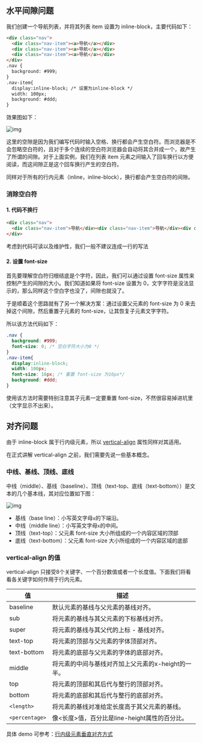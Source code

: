 ## 水平间隙问题

我们创建一个导航列表，并将其列表 item 设置为 inline-block，主要代码如下：

```html
<div class="nav">
  <div class="nav-item"><a>导航</a></div>
  <div class="nav-item"><a>导航</a></div>
  <div class="nav-item"><a>导航</a></div>
</div>
.nav {
  background: #999;
}
.nav-item{
  display:inline-block; /* 设置为inline-block */
  width: 100px;
  background: #ddd;
}
```

效果图如下：

![img](http://coding.imweb.io/img/p3/inline-block-demo.png)

这里的空隙是因为我们编写代码时输入空格、换行都会产生空白符。而浏览器是不会忽略空白符的，且对于多个连续的空白符浏览器会自动将其合并成一个，故产生了所谓的间隙。对于上面实例，我们在列表 item 元素之间输入了回车换行以方便阅读，而这间隙正是这个回车换行产生的空白符。

同样对于所有的行内元素（inline，inline-block），换行都会产生空白符的间隙。

### 消除空白符

#### 1. 代码不换行

```html
<div class="nav">
  <div class="nav-item">导航</div><div class="nav-item">导航</div><div class="nav-item">导航</div>
</div>
```

考虑到代码可读以及维护性，我们一般不建议连成一行的写法

#### 2. 设置 font-size

首先要理解空白符归根结底是个字符，因此，我们可以通过设置 font-size 属性来控制产生的间隙的大小。我们知道如果将 font-size 设置为 0，文字字符是没法显示的，那么同样这个空白字也没了，间隙也就没了。

于是顺着这个思路就有了另一个解决方案：通过设置父元素的 font-size 为 0 来去掉这个间隙，然后重置子元素的 font-size，让其恢复子元素文字字符。

所以该方法代码如下：

```css
.nav {
  background: #999;
  font-size: 0; /* 空白字符大小为0 */
}
.nav-item{
  display:inline-block;
  width: 100px;
  font-size: 16px; /* 重置 font-size 为16px*/
  background: #ddd;
}
```

使用该方法时需要特别注意其子元素一定要重置 font-size，不然很容易掉进坑里（文字显示不出来）。

## 对齐问题

由于 inline-block 属于行内级元素，所以 [vertical-align](https://developer.mozilla.org/zh-CN/docs/Web/CSS/vertical-align) 属性同样对其适用。

在正式讲解 vertical-align 之前，我们需要先说一些基本概念。

### 中线、基线、顶线、底线

中线（middle）、基线（baseline）、顶线（text-top、底线（text-bottom））是文本的几个基本线，其对应位置如下图：

![img](http://coding.imweb.io/img/p3/inline-block-baseline.png)

- 基线（base line）：小写英文字母`x`的下端沿。
- 中线（middle line）：小写英文字母`x`的中间。
- 顶线（text-top）：父元素 font-size 大小所组成的一个内容区域的顶部
- 底线（text-bottom）：父元素 font-size 大小所组成的一个内容区域的底部

### vertical-align 的值

vertical-align 只接受8个关键字、一个百分数值或者一个长度值。下面我们将看看各关键字如何作用于行内元素。

| 值             | 描述                                               |
| -------------- | -------------------------------------------------- |
| baseline       | 默认元素的基线与父元素的基线对齐。                 |
| sub            | 将元素的基线与其父元素的下标基线对齐。             |
| super          | 将元素的基线与其父代的上标 - 基线对齐。            |
| text-top       | 将元素的顶部与父元素的字体顶部对齐。               |
| text-bottom    | 将元素的底部与父元素的字体的底部对齐。             |
| middle         | 将元素的中间与基线对齐加上父元素的x-height的一半。 |
| top            | 将元素的顶部和其后代与整行的顶部对齐。             |
| bottom         | 将元素的底部和其后代与整行的底部对齐。             |
| `<length>`     | 将元素的基线对准给定长度高于其父元素的基线。       |
| `<percentage>` | 像<长度>值，百分比是line-height属性的百分比。      |

具体 demo 可参考：[行内级元素垂直对齐方式](http://coding.imweb.io/demo/p3/vfm/ifc-vertical-align.html)